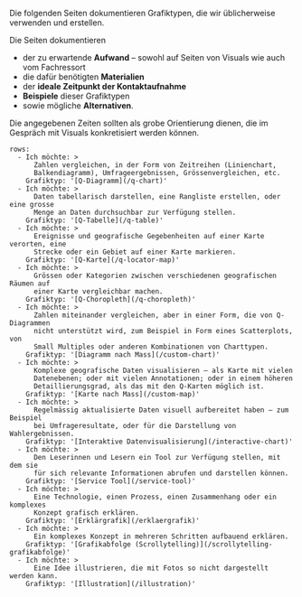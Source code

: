 Die folgenden Seiten dokumentieren Grafiktypen, die wir üblicherweise verwenden und erstellen.

Die Seiten dokumentieren
- der zu erwartende **Aufwand** – sowohl auf Seiten von Visuals wie auch vom Fachressort
- die dafür benötigten **Materialien** 
- der **ideale Zeitpunkt der Kontaktaufnahme**
- **Beispiele** dieser Grafiktypen
- sowie mögliche **Alternativen**.

Die angegebenen Zeiten sollten als grobe Orientierung dienen, die im Gespräch mit Visuals konkretisiert werden können.

```table
rows:
  - Ich möchte: >
      Zahlen vergleichen, in der Form von Zeitreihen (Linienchart, 
      Balkendiagramm), Umfrageergebnissen, Grössenvergleichen, etc.
    Grafiktyp: '[Q-Diagramm](/q-chart)'
  - Ich möchte: >
      Daten tabellarisch darstellen, eine Rangliste erstellen, oder eine grosse 
      Menge an Daten durchsuchbar zur Verfügung stellen.
    Grafiktyp: '[Q-Tabelle](/q-table)'
  - Ich möchte: >
      Ereignisse und geografische Gegebenheiten auf einer Karte verorten, eine 
      Strecke oder ein Gebiet auf einer Karte markieren.
    Grafiktyp: '[Q-Karte](/q-locator-map)'
  - Ich möchte: >
      Grössen oder Kategorien zwischen verschiedenen geografischen Räumen auf
      einer Karte vergleichbar machen.
    Grafiktyp: '[Q-Choropleth](/q-choropleth)'
  - Ich möchte: >
      Zahlen miteinander vergleichen, aber in einer Form, die von Q-Diagrammen
      nicht unterstützt wird, zum Beispiel in Form eines Scatterplots, von
      Small Multiples oder anderen Kombinationen von Charttypen.
    Grafiktyp: '[Diagramm nach Mass](/custom-chart)'
  - Ich möchte: >
      Komplexe geografische Daten visualisieren – als Karte mit vielen 
      Datenebenen; oder mit vielen Annotationen; oder in einem höheren
      Detaillierungsgrad, als das mit den Q-Karten möglich ist.
    Grafiktyp: '[Karte nach Mass](/custom-map)'
  - Ich möchte: >
      Regelmässig aktualisierte Daten visuell aufbereitet haben – zum Beispiel
      bei Umfrageresultate, oder für die Darstellung von Wahlergebnissen.
    Grafiktyp: '[Interaktive Datenvisualisierung](/interactive-chart)'
  - Ich möchte: >
      Den Leserinnen und Lesern ein Tool zur Verfügung stellen, mit dem sie
      für sich relevante Informationen abrufen und darstellen können.
    Grafiktyp: '[Service Tool](/service-tool)'
  - Ich möchte: >
      Eine Technologie, einen Prozess, einen Zusammenhang oder ein komplexes
      Konzept grafisch erklären.
    Grafiktyp: '[Erklärgrafik](/erklaergrafik)'
  - Ich möchte: >
      Ein komplexes Konzept in mehreren Schritten aufbauend erklären.
    Grafiktyp: '[Grafikabfolge (Scrollytelling)](/scrollytelling-grafikabfolge)'
  - Ich möchte: >
      Eine Idee illustrieren, die mit Fotos so nicht dargestellt werden kann.
    Grafiktyp: '[Illustration](/illustration)'
```